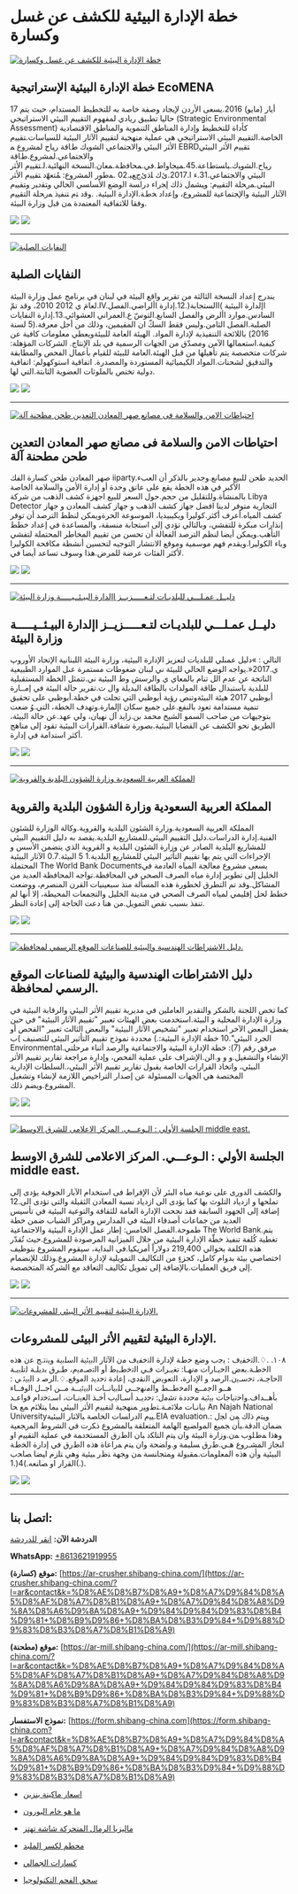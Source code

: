 # خطة الإدارة البيئية للكشف عن غسل وكسارة

<a href="https://swt.shibang-china.com/?l=ar&img&k=%D8%AE%D8%B7%D8%A9+%D8%A7%D9%84%D8%A5%D8%AF%D8%A7%D8%B1%D8%A9+%D8%A7%D9%84%D8%A8%D9%8A%D8%A6%D9%8A%D8%A9+%D9%84%D9%84%D9%83%D8%B4%D9%81+%D8%B9%D9%86+%D8%BA%D8%B3%D9%84+%D9%88%D9%83%D8%B3%D8%A7%D8%B1%D8%A9" target="_blank">![خطة الإدارة البيئية للكشف عن غسل وكسارة](http://static.shibang-china.com/all-800x300/1150.jpg)</a>

## خطة الإدارة البيئية الإستراتيجية  EcoMENA
17 أيار (مايو) 2016.يسعى الأردن لإيجاد وصفة خاصة به للتخطيط المستدام، حيث يتم حاليا تطبيق ريادي لمفهوم التقييم البيئي الاستراتيجي (Strategic Environmental Assessment) كأداة للتخطيط وإدارة المناطق التنموية والمناطق الاقتصادية الخاصة.التقييم البيئي الاستراتيجي هي عملية منهجية لتقييم الآثار البيئية للسياسات.ﺘﻘﻴﻴم اﻷﺜر اﻟﺒﻴﺌﻲ واﻻﺠﺘﻤﺎﻋﻲ اﻟﺸوﺒك طﺎﻗﺔ رﻴﺎح ﻟﻤﺸروع ﻤ EBRDﺘﻘﻴﻴم اﻷﺜر اﻟﺒﻴﺌﻲ واﻻﺠﺘﻤﺎﻋﻲ.ﻟﻤﺸروع.طﺎﻗﺔ رﻴﺎح.اﻟﺸوﺒك.ﺒﺎﺴﺘطﺎﻋﺔ.45.ﻤﻴﺠﺎواط.ﻓﻲ.ﻤﺤﺎﻓظﺔ.ﻤﻌﺎن.اﻟﻨﺴﺨﺔ اﻟﻨﻬﺎﺌﻴﺔ.ﻟ.ﺘﻘﻴﻴم اﻷﺜر اﻟﺒﻴﺌﻲ واﻻﺠﺘﻤﺎﻋﻲ.31.ء ا.2017.ئﻙ ﻠذئﺝﻊﺒ.02 .ﻤطور اﻟﻤﺸروع: ﻤُﺘﻌﻬّد ﺘﻘﻴﻴم اﻷﺜر اﻟﺒﻴﺌﻲ.ﻤرﺤﻠﺔ اﻟﺘﻘﻴﻴم: وﻴﺸﻤﻝ ذﻟك إﺠراء دراﺴﺔ اﻟوﻀﻊ اﻷﺴﺎﺴﻲ اﻟﺤﺎﻟﻲ وﺘﻘدﻴر وﺘﻘﻴﻴم اﻵﺜﺎر اﻟﺒﻴﺌﻴﺔ واﻹﺠﺘﻤﺎﻋﻴﺔ ﻟﻠﻤﺸروع، وإﻋداد ﺨطﺔ.اﻹدارة اﻟﺒﻴﺌﻴﺔ. .وﻗد ﺘم ﺘﻨﻔﻴذ ﻤرﺤﻠﺔ اﻟﺘﻘﻴﻴم وﻓﻘﺎ ﻟﻼﺘﻔﺎﻗﻴﺔ اﻟﻤﻌﺘﻤدة ﻤن ﻗﺒﻝ وزارة اﻟﺒﻴﺌﺔ.


<a href="https://whatsapp.shibangsoft.com/WhatsApp.php" target="_blank" title="WhatsApp">![](http://static.shibang-china.com/icon/whatsapp.png)</a> <a href="https://swt.shibang-china.com/?l=ar&icon&k=%D8%AE%D8%B7%D8%A9+%D8%A7%D9%84%D8%A5%D8%AF%D8%A7%D8%B1%D8%A9+%D8%A7%D9%84%D8%A8%D9%8A%D8%A6%D9%8A%D8%A9+%D9%84%D9%84%D9%83%D8%B4%D9%81+%D8%B9%D9%86+%D8%BA%D8%B3%D9%84+%D9%88%D9%83%D8%B3%D8%A7%D8%B1%D8%A9" target="_blank">![](http://static.shibang-china.com/icon/chat-ar.png)</a>

---

<a href="https://swt.shibang-china.com/?l=ar&img&k=%D8%AE%D8%B7%D8%A9+%D8%A7%D9%84%D8%A5%D8%AF%D8%A7%D8%B1%D8%A9+%D8%A7%D9%84%D8%A8%D9%8A%D8%A6%D9%8A%D8%A9+%D9%84%D9%84%D9%83%D8%B4%D9%81+%D8%B9%D9%86+%D8%BA%D8%B3%D9%84+%D9%88%D9%83%D8%B3%D8%A7%D8%B1%D8%A9" target="_blank">![النفايات الصلبة](http://static.shibang-china.com/all-800x300/416.jpg)</a>

## النفايات الصلبة
يندرج إعداد النسخة الثالثة من تقرير واقع البيئة في لبنان في برنامج عمل وزارة البيئة لعامَ ي 2012 2010، وقد تمّ.IV.اإلدارة البيئية )االستجابة(.12.إدارة األراضي.الفصل السادس.موارد األرض والفصل السابع.التوسّ ع.العمراني العشوائي.13.إدارة النفايات الصلبة.الفصل الثامن.وليس فقط السكّ ان المقيمين، وذلك من أجل معرفة.(5 لسنة 2016) باللائحة التنفيذية لإدارة المواد. الهيئة العامة للبيئةويعطي معلومات كافية عن كيفية.استعمالها الآمن ومصدّق من الجهات الرسمية في بلد الإنتاج. الشركات المؤهلة: شركات متخصصة يتم تأهيلها من قبل الهيئة.العامة للبيئة للقيام بأعمال الفحص والمطابقة والتدقيق لشحنات.المواد الكيميائية المستوردة والمصدرة. اتفاقية استوكهولم: اتفاقية دولية تختص بالملوثات العضوية الثابتة.التي لها.


<a href="https://whatsapp.shibangsoft.com/WhatsApp.php" target="_blank" title="WhatsApp">![](http://static.shibang-china.com/icon/whatsapp.png)</a> <a href="https://swt.shibang-china.com/?l=ar&icon&k=%D8%AE%D8%B7%D8%A9+%D8%A7%D9%84%D8%A5%D8%AF%D8%A7%D8%B1%D8%A9+%D8%A7%D9%84%D8%A8%D9%8A%D8%A6%D9%8A%D8%A9+%D9%84%D9%84%D9%83%D8%B4%D9%81+%D8%B9%D9%86+%D8%BA%D8%B3%D9%84+%D9%88%D9%83%D8%B3%D8%A7%D8%B1%D8%A9" target="_blank">![](http://static.shibang-china.com/icon/chat-ar.png)</a>

---

<a href="https://swt.shibang-china.com/?l=ar&img&k=%D8%AE%D8%B7%D8%A9+%D8%A7%D9%84%D8%A5%D8%AF%D8%A7%D8%B1%D8%A9+%D8%A7%D9%84%D8%A8%D9%8A%D8%A6%D9%8A%D8%A9+%D9%84%D9%84%D9%83%D8%B4%D9%81+%D8%B9%D9%86+%D8%BA%D8%B3%D9%84+%D9%88%D9%83%D8%B3%D8%A7%D8%B1%D8%A9" target="_blank">![احتياطات الامن والسلامة فى مصانع صهر المعادن التعدين طحن مطحنة آلة](http://static.shibang-china.com/all-800x300/1020.jpg)</a>

## احتياطات الامن والسلامة فى مصانع صهر المعادن التعدين طحن مطحنة آلة
صهر المعادن طحن كسارة الفك iiparty.الحديد طحن للبيع مصانع.وجدير بالذكر أن العبء الأكبر في هذه الخطة يقع على عاتق وحدة أو إدارة الأمن والسلامة الخاصة بالمنشأة.وللتقليل من حجم.حول السعر للبيع اجهزة كشف الذهب من شركة Libya Detector التجارية متوفر لدينا افضل جهاز كشف الذهب و جهاز كشف المعادن و جهاز كشف المياه.أعرف أكثر.كوليرا ويكيبيديا، الموسوعة الحرةويمكن لنظط الترصد أن توفر إنذارات مبكرة للتفشي، وبالتالي تؤدي إلى استجابة منسقة، والمساعدة في إعداد خطط التأهب.ويمكن أيضا لنظم الترصد الفعالة أن تحسن من تقييم المخاطر المحتملة لتفشي وباء الكوليرا.ويقدم فهم موسمية وموقع الانتشار التوجيه لتحسين أنشطة مكافحة الكوليرا لأكثر الفئات عرضة للمرض.هذا وسوف تساعد أيضا في.


<a href="https://whatsapp.shibangsoft.com/WhatsApp.php" target="_blank" title="WhatsApp">![](http://static.shibang-china.com/icon/whatsapp.png)</a> <a href="https://swt.shibang-china.com/?l=ar&icon&k=%D8%AE%D8%B7%D8%A9+%D8%A7%D9%84%D8%A5%D8%AF%D8%A7%D8%B1%D8%A9+%D8%A7%D9%84%D8%A8%D9%8A%D8%A6%D9%8A%D8%A9+%D9%84%D9%84%D9%83%D8%B4%D9%81+%D8%B9%D9%86+%D8%BA%D8%B3%D9%84+%D9%88%D9%83%D8%B3%D8%A7%D8%B1%D8%A9" target="_blank">![](http://static.shibang-china.com/icon/chat-ar.png)</a>

---

<a href="https://swt.shibang-china.com/?l=ar&img&k=%D8%AE%D8%B7%D8%A9+%D8%A7%D9%84%D8%A5%D8%AF%D8%A7%D8%B1%D8%A9+%D8%A7%D9%84%D8%A8%D9%8A%D8%A6%D9%8A%D8%A9+%D9%84%D9%84%D9%83%D8%B4%D9%81+%D8%B9%D9%86+%D8%BA%D8%B3%D9%84+%D9%88%D9%83%D8%B3%D8%A7%D8%B1%D8%A9" target="_blank">![دليــل عمـلـــي للبلديـات لتـعـــــزيــز اإلدارة البيـئــيـــــة وزارة البيئة](http://static.shibang-china.com/all-800x300/1375.jpg)</a>

## دليــل عمـلـــي للبلديـات لتـعـــــزيــز اإلدارة البيـئــيـــــة وزارة البيئة
التالي : »دليل عمىلي للبلديات لتعزيز الإدارة البيئية، وزارة البيئة اللبنانية الإتحاد الأوروپ ي.2017«.يواجه الوضع الحالي للبيئة ني لبنان ضغوطات مستمرة عىل الموارد الطبيعية الناتجة عن عدم الل تنام بالمعاي ي والرسش وط البيئية ني.تتمثل الخطة المستقبلية للبلدية باستبدال طاقة المولدات بالطاقة البديلة وال ت.تقرير حالة البيئة في إمــارة أبوظبي 2017 هيئة البيئةوتنص رؤية أبوظبي التي تجلت في خطة.أبوظبي على تحقيق تنمية مستدامة تعود بالنفع.على جميع سكان اإلمارة.وتهدف الخطة، التي.وُ ضعت بتوجيهات من صاحب السمو الشيخ محمد بن.زايد آل نهيان، ولي عهد.عن حالة البيئة، الطريق نحو الكشف عن القضايا البيئية.بصورة شفافة.القرارات البيئية تقود إلى مناهج أكثر استدامة في إدارة.


<a href="https://whatsapp.shibangsoft.com/WhatsApp.php" target="_blank" title="WhatsApp">![](http://static.shibang-china.com/icon/whatsapp.png)</a> <a href="https://swt.shibang-china.com/?l=ar&icon&k=%D8%AE%D8%B7%D8%A9+%D8%A7%D9%84%D8%A5%D8%AF%D8%A7%D8%B1%D8%A9+%D8%A7%D9%84%D8%A8%D9%8A%D8%A6%D9%8A%D8%A9+%D9%84%D9%84%D9%83%D8%B4%D9%81+%D8%B9%D9%86+%D8%BA%D8%B3%D9%84+%D9%88%D9%83%D8%B3%D8%A7%D8%B1%D8%A9" target="_blank">![](http://static.shibang-china.com/icon/chat-ar.png)</a>

---

<a href="https://swt.shibang-china.com/?l=ar&img&k=%D8%AE%D8%B7%D8%A9+%D8%A7%D9%84%D8%A5%D8%AF%D8%A7%D8%B1%D8%A9+%D8%A7%D9%84%D8%A8%D9%8A%D8%A6%D9%8A%D8%A9+%D9%84%D9%84%D9%83%D8%B4%D9%81+%D8%B9%D9%86+%D8%BA%D8%B3%D9%84+%D9%88%D9%83%D8%B3%D8%A7%D8%B1%D8%A9" target="_blank">![المملكة العربية السعودية وزارة الشؤون البلدية والقروية](http://static.shibang-china.com/all-800x300/126.jpg)</a>

## المملكة العربية السعودية وزارة الشؤون البلدية والقروية
المملكة العربية السعودية.وزارة الشئون البلدية والقروية.وكالة الوزارة للشئون الفنية.إدارة الدراسات.دليل التقييم البيئي.للمشاريع البلدية.يقصد به دليل التقييم البيئي للمشاريع البلدية الصادر عن وزارة الشئون البلدية و القروية الذي يتضمن الأسس و الإجراءات التي يتم بها تقييم التأثير البيئي للمشاريع البلدية.1 5 البيئة.0.7 الآثار البيئية المحتملة The World Bank Documentsيسعى مشروع معالجة المياه العادمة في الخليل إلى تطوير إدارة مياه الصرف الصحي في المحافظة.تواجه المحافظة العديد من المشاكل.وقد تم التطرق لخطورة هذه المسألة منذ سبعينيات القرن المنصرم، ووضعت خطط لحل إقليمي لمياه الصرف الصحي في مدينة الخليل والتجمعات المحيطة، إلا أنها لم تنفذ بسبب نقص التمويل.من هنا دعت الحاجة إلى إعادة النظر.


<a href="https://whatsapp.shibangsoft.com/WhatsApp.php" target="_blank" title="WhatsApp">![](http://static.shibang-china.com/icon/whatsapp.png)</a> <a href="https://swt.shibang-china.com/?l=ar&icon&k=%D8%AE%D8%B7%D8%A9+%D8%A7%D9%84%D8%A5%D8%AF%D8%A7%D8%B1%D8%A9+%D8%A7%D9%84%D8%A8%D9%8A%D8%A6%D9%8A%D8%A9+%D9%84%D9%84%D9%83%D8%B4%D9%81+%D8%B9%D9%86+%D8%BA%D8%B3%D9%84+%D9%88%D9%83%D8%B3%D8%A7%D8%B1%D8%A9" target="_blank">![](http://static.shibang-china.com/icon/chat-ar.png)</a>

---

<a href="https://swt.shibang-china.com/?l=ar&img&k=%D8%AE%D8%B7%D8%A9+%D8%A7%D9%84%D8%A5%D8%AF%D8%A7%D8%B1%D8%A9+%D8%A7%D9%84%D8%A8%D9%8A%D8%A6%D9%8A%D8%A9+%D9%84%D9%84%D9%83%D8%B4%D9%81+%D8%B9%D9%86+%D8%BA%D8%B3%D9%84+%D9%88%D9%83%D8%B3%D8%A7%D8%B1%D8%A9" target="_blank">![دليل الاشتراطات الهندسية والبيئية للصناعات الموقع الرسمي لمحافظة.](http://static.shibang-china.com/all-800x300/223.jpg)</a>

## دليل الاشتراطات الهندسية والبيئية للصناعات الموقع الرسمي لمحافظة.
كما تخص اللجنة بالشكر والتقدير العاملين في مديرية تقييم الأثر البيئي والرقابة البيئية في وزارة الإدارة المحلية و البيئة.استخدمت بعض الهيئات تعبير &quot;تقييم الآثار البيئية&quot; في حين يفضل البعض الآخر استخدام تعبير &quot;تشخيص الآثار البيئية&quot; والبعض الثالث تعبير &quot;الفحص أو الجرد البيئي&quot;.10 خطة الإدارة البيئية:.) محددة نموذج تقييم التأثير البيئى للتصنيف )ب Environmental.مرفق رقم (7): خطة الإدارة البيئية والاجتماعية والرصد أثناء مرحلتي الإنشاء والتشغيل.و و و.الن.الإشراف على عملية الفحص، وإدارة مراجعة تقارير تقييم الأثر البيئي، واتخاذ القرارات الخاصة بقبول تقارير تقييم الأثر البيئي،.السلطات الإدارية المختصة هي الجهات المسئولة عن إصدار التراخيص اللازمة لإنشاء وتشغيل المشروع.ويضم ذلك.


<a href="https://whatsapp.shibangsoft.com/WhatsApp.php" target="_blank" title="WhatsApp">![](http://static.shibang-china.com/icon/whatsapp.png)</a> <a href="https://swt.shibang-china.com/?l=ar&icon&k=%D8%AE%D8%B7%D8%A9+%D8%A7%D9%84%D8%A5%D8%AF%D8%A7%D8%B1%D8%A9+%D8%A7%D9%84%D8%A8%D9%8A%D8%A6%D9%8A%D8%A9+%D9%84%D9%84%D9%83%D8%B4%D9%81+%D8%B9%D9%86+%D8%BA%D8%B3%D9%84+%D9%88%D9%83%D8%B3%D8%A7%D8%B1%D8%A9" target="_blank">![](http://static.shibang-china.com/icon/chat-ar.png)</a>

---

<a href="https://swt.shibang-china.com/?l=ar&img&k=%D8%AE%D8%B7%D8%A9+%D8%A7%D9%84%D8%A5%D8%AF%D8%A7%D8%B1%D8%A9+%D8%A7%D9%84%D8%A8%D9%8A%D8%A6%D9%8A%D8%A9+%D9%84%D9%84%D9%83%D8%B4%D9%81+%D8%B9%D9%86+%D8%BA%D8%B3%D9%84+%D9%88%D9%83%D8%B3%D8%A7%D8%B1%D8%A9" target="_blank">![الجلسة الأولي : الـوعـــي. المركز الاعلامى للشرق الاوسط middle east.](http://static.shibang-china.com/all-800x300/1181.jpg)</a>

## الجلسة الأولي : الـوعـــي. المركز الاعلامى للشرق الاوسط middle east.
والكشف الدورى على نوعية مياه البئر لأن الإفراط فى استخدام الآبار الجوفية يؤدى إلى تملحها و ازدياد التلوث بها كما يؤدى الى ازدياد نسبة المعادن الثقيلة والتى تؤدى الى.12 إضافة إلى الجهود السابقة فقد نجحت الإدارة العامة للثقافة والتوعية البيئية في تأسيس العديد من جماعات أصدقاء البيئة في المدارس ومراكز الشباب ضمن خطة طموحة.الفصل الخامس: إطار عمل الإدارة البيئية والاجتماعية The World Bank.يتم تغطية كُلفة تنفيذ خطّة الإدارة البيئية من خلال الميزانية المرصودة للمشروع.حيث تُقدّر هذه الكلفة بحوالي 219,400 دولاراً أمريكيا.في البداية، سيقوم المشروع بتوظيف اختصاصي بيئة بدوام كامل، كجزءٍ من التكاليف التمويلية لإدارة المشروع.وذلك للإنضمام إلى فريق العمليات.بالإضافة إلى تمويل تكاليف التعاقد مع الشركة المتخصصة.


<a href="https://whatsapp.shibangsoft.com/WhatsApp.php" target="_blank" title="WhatsApp">![](http://static.shibang-china.com/icon/whatsapp.png)</a> <a href="https://swt.shibang-china.com/?l=ar&icon&k=%D8%AE%D8%B7%D8%A9+%D8%A7%D9%84%D8%A5%D8%AF%D8%A7%D8%B1%D8%A9+%D8%A7%D9%84%D8%A8%D9%8A%D8%A6%D9%8A%D8%A9+%D9%84%D9%84%D9%83%D8%B4%D9%81+%D8%B9%D9%86+%D8%BA%D8%B3%D9%84+%D9%88%D9%83%D8%B3%D8%A7%D8%B1%D8%A9" target="_blank">![](http://static.shibang-china.com/icon/chat-ar.png)</a>

---

<a href="https://swt.shibang-china.com/?l=ar&img&k=%D8%AE%D8%B7%D8%A9+%D8%A7%D9%84%D8%A5%D8%AF%D8%A7%D8%B1%D8%A9+%D8%A7%D9%84%D8%A8%D9%8A%D8%A6%D9%8A%D8%A9+%D9%84%D9%84%D9%83%D8%B4%D9%81+%D8%B9%D9%86+%D8%BA%D8%B3%D9%84+%D9%88%D9%83%D8%B3%D8%A7%D8%B1%D8%A9" target="_blank">![الإدارة البيئية لتقييم الأثر البيئى للمشروعات.](http://static.shibang-china.com/all-800x300/1296.jpg)</a>

## الإدارة البيئية لتقييم الأثر البيئى للمشروعات.
١٠٨. .♢.اﻟﺗﺧﻔﯾف : ﻳﺟب وﺿﻊ ﺧطﺔ ﻹدارة اﻟﺗﺧﻔﻳف ﻣن اﻵﺛﺎر اﻟﺑﻳﺋﻳﺔ اﻟﺳﻠﺑﻳﺔ وﻳﻧﺗ.ﺞ ﻋن ﻫذﻩ اﻟﺧطـﺔ.ﺑﻌض اﻟﺧﻳـﺎرات ﻣﻧﻬـﺎ: ﺗﻐﻳـرات ﻓـﻲ اﻟﺗﺧطـﻳط أو اﻟﺗﺻـﻣﻳم، طـرق ﺑدﻳﻠـﺔ ﻟﺗﻠﺑﻳـﺔ اﻟﺣﺎﺟـﺔ، ﺗﺣﺳـﻳن.اﻟرﺻد و اﻹدارة، اﻟﺗﻌوﻳض اﻟﻧﻘدي، إﻋﺎدة ﺗﺣدﻳد اﻟﻣوﻗﻊ.♢.اﻟرﺻ د اﻟﺑﯾﺋ ﻲ : ﻫــو اﻟﺟﻣــﻊ اﻟﻣﺧطــط واﻟﻣﻧﻬﺟــﻲ ﻟﻠﺑﻳﺎﻧــﺎت اﻟﺑﻳﺋﻳــﺔ ﻣــن اﺟــﻝ اﻟوﻓــﺎء ﺑﺄﻫــداف.واﺣﺗﻳﺎﺟﺎت ﺑﻳﺋﻳﺔ ﻣﺣددة ﺗﺷﻣﻝ: ﺗﺣدﻳـد أﺳـﺎﻟﻳب أﺧـذ اﻟﻌﻳﻧـﺎت، اﺳـﺗﺧدام ﻗواﻋـد ﺑﻳﺎﻧـﺎت ﻣﻼﺋﻣـﺔ.ﺘﻁﻭﻴﺭ ﻤﻨﻬﺠﻴﺔ ﻟﺘﻘﻴﻴﻡ ﺍﻷﺜﺭ ﺍﻟﺒﻴﺌﻲ ﺒﻤﺎ ﻴﺘﻼﺌﻡ ﻤﻊ ﺤﺎ An Najah National Universityﻴﻴﻡ ﺍﻟﺩﺭﺍﺴﺎﺕ ﺍﻟﺨﺎﺼﺔ ﺒﺎﻻﺜﺎﺭ ﺍﻟﺒﻴﺌﻴﺔ.EIA evaluation.: ﻭﻴﺘﻡ ﺫﻟﻙ ﻤﻥ ﺍﺠل ﻀﻤﺎﻥ ﺍﻟﺩﻗﺔ.ﺒﺄﻥ ﺠﻤﻴﻊ ﺍﻟﻤﻭﺍﻀﻴﻊ ﺍﻟﻬﺎﻤﺔ ﺍﻟﻤﺘﻌﻠﻘﺔ ﺒﺎﻟﻤﺸﺭﻭﻉ ﺫﻜﺭﺕ ﻓﻲ ﺍﻟﺸﺭﻭﻁ ﺍﻟﻤﺭﺠﻌﻴﺔ ﻭﻫﺫﺍ ﻤﻁﻠﻭﺏ ﻤﻥ.ﻭﺯﺍﺭﺓ ﺍﻟﺒﻴﺌﺔ ﻭﺍﻥ ﻴﺘﻡ ﺍﻟﺘﺎﻜﺩ ﺒﺎﻥ ﺍﻟﻁﺭﻕ ﺍﻟﻤﺴﺘﺨﺩﻤﺔ ﻓﻲ ﻋﻤﻠﻴﺔ ﺍﻟﺘﻘﻴﻴﻡ ﺍﻭ ﺍﻨﺠﺎﺯ ﺍﻟﻤﺸـﺭﻭﻉ ﻫـﻲ.ﻁﺭﻕ ﺴﻠﻴﻤﺔ ﻭ.ﻭﺍﻀﺤﺔ ﻭﺍﻥ ﻴﺘﻡ ﻤﺭﺍﻋﺎﺓ ﻫﺫﻩ ﺍﻟﻁﺭﻕ ﻓﻲ ﺇﺩﺍﺭﺓ ﺍﻟﺨﻁﺔ ﺍﻟﺒﻴﺌﻴﺔ ﻭﺃﻥ ﻫﺫﻩ ﺍﻟﻤﻌﻠﻭﻤﺎﺕ.ﻤﻘﺒﻭﻟﺔ ﻭﻤﺘﺠﺎﻨﺴﺔ ﻤﻥ ﻭﺠﻬﺔ ﻨﻅﺭ ﺒﻴﺌﻴﺔ ﻭﻫﻲ ﺘﻠﺯﻡ ﺍﻴﻀﺎ ﺼﺎﺤﺏ ﺍﻟﻘﺭﺍﺭ ﺍﻭ ﺼﺎﻨﻌﻪ.)4(.1(.).


<a href="https://whatsapp.shibangsoft.com/WhatsApp.php" target="_blank" title="WhatsApp">![](http://static.shibang-china.com/icon/whatsapp.png)</a> <a href="https://swt.shibang-china.com/?l=ar&icon&k=%D8%AE%D8%B7%D8%A9+%D8%A7%D9%84%D8%A5%D8%AF%D8%A7%D8%B1%D8%A9+%D8%A7%D9%84%D8%A8%D9%8A%D8%A6%D9%8A%D8%A9+%D9%84%D9%84%D9%83%D8%B4%D9%81+%D8%B9%D9%86+%D8%BA%D8%B3%D9%84+%D9%88%D9%83%D8%B3%D8%A7%D8%B1%D8%A9" target="_blank">![](http://static.shibang-china.com/icon/chat-ar.png)</a>

---
## اتصل بنا:

**الدردشة الآن:** [انقر للدردشة](https://swt.shibang-china.com?l=ar&contact&k=%D8%AE%D8%B7%D8%A9+%D8%A7%D9%84%D8%A5%D8%AF%D8%A7%D8%B1%D8%A9+%D8%A7%D9%84%D8%A8%D9%8A%D8%A6%D9%8A%D8%A9+%D9%84%D9%84%D9%83%D8%B4%D9%81+%D8%B9%D9%86+%D8%BA%D8%B3%D9%84+%D9%88%D9%83%D8%B3%D8%A7%D8%B1%D8%A9)

**WhatsApp:**  [+8613621919955](https://whatsapp.shibangsoft.com/WhatsApp.php)

**موقع (كسارة):** [https://ar-crusher.shibang-china.com/](https://ar-crusher.shibang-china.com/?l=ar&contact&k=%D8%AE%D8%B7%D8%A9+%D8%A7%D9%84%D8%A5%D8%AF%D8%A7%D8%B1%D8%A9+%D8%A7%D9%84%D8%A8%D9%8A%D8%A6%D9%8A%D8%A9+%D9%84%D9%84%D9%83%D8%B4%D9%81+%D8%B9%D9%86+%D8%BA%D8%B3%D9%84+%D9%88%D9%83%D8%B3%D8%A7%D8%B1%D8%A9)

**موقع (مطحنة):** [https://ar-mill.shibang-china.com/](https://ar-mill.shibang-china.com/?l=ar&contact&k=%D8%AE%D8%B7%D8%A9+%D8%A7%D9%84%D8%A5%D8%AF%D8%A7%D8%B1%D8%A9+%D8%A7%D9%84%D8%A8%D9%8A%D8%A6%D9%8A%D8%A9+%D9%84%D9%84%D9%83%D8%B4%D9%81+%D8%B9%D9%86+%D8%BA%D8%B3%D9%84+%D9%88%D9%83%D8%B3%D8%A7%D8%B1%D8%A9)

**نموذج الاستفسار:** [https://form.shibang-china.com](https://form.shibang-china.com?l=ar&contact&k=%D8%AE%D8%B7%D8%A9+%D8%A7%D9%84%D8%A5%D8%AF%D8%A7%D8%B1%D8%A9+%D8%A7%D9%84%D8%A8%D9%8A%D8%A6%D9%8A%D8%A9+%D9%84%D9%84%D9%83%D8%B4%D9%81+%D8%B9%D9%86+%D8%BA%D8%B3%D9%84+%D9%88%D9%83%D8%B3%D8%A7%D8%B1%D8%A9)

* [اسعار ماكينة بنزين](../21/%D8%A7%D8%B3%D8%B9%D8%A7%D8%B1%20%D9%85%D8%A7%D9%83%D9%8A%D9%86%D8%A9%20%D8%A8%D9%86%D8%B2%D9%8A%D9%86.md)

* [ما هو خام البورون](../23/%D9%85%D8%A7%20%D9%87%D9%88%20%D8%AE%D8%A7%D9%85%20%D8%A7%D9%84%D8%A8%D9%88%D8%B1%D9%88%D9%86.md)

* [ماليزيا الرمال المتحركة شاشة تهتز](../24/%D9%85%D8%A7%D9%84%D9%8A%D8%B2%D9%8A%D8%A7%20%D8%A7%D9%84%D8%B1%D9%85%D8%A7%D9%84%20%D8%A7%D9%84%D9%85%D8%AA%D8%AD%D8%B1%D9%83%D8%A9%20%D8%B4%D8%A7%D8%B4%D8%A9%20%D8%AA%D9%87%D8%AA%D8%B2.md)

* [محطم لكسر الملبد](../23/%D9%85%D8%AD%D8%B7%D9%85%20%D9%84%D9%83%D8%B3%D8%B1%20%D8%A7%D9%84%D9%85%D9%84%D8%A8%D8%AF.md)

* [كسارات الجمالي](../22/%D9%83%D8%B3%D8%A7%D8%B1%D8%A7%D8%AA%20%D8%A7%D9%84%D8%AC%D9%85%D8%A7%D9%84%D9%8A.md)

* [سحق الفحم التكنولوجيا](../22/%D8%B3%D8%AD%D9%82%20%D8%A7%D9%84%D9%81%D8%AD%D9%85%20%D8%A7%D9%84%D8%AA%D9%83%D9%86%D9%88%D9%84%D9%88%D8%AC%D9%8A%D8%A7.md)